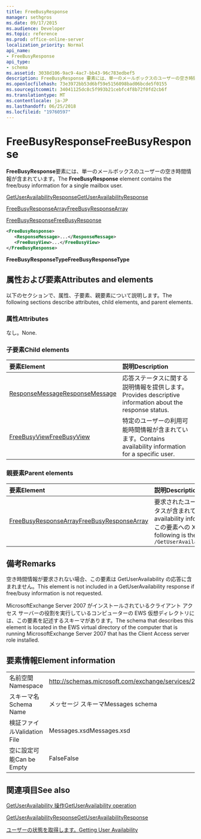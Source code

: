 ```yaml
---
title: FreeBusyResponse
manager: sethgros
ms.date: 09/17/2015
ms.audience: Developer
ms.topic: reference
ms.prod: office-online-server
localization_priority: Normal
api_name:
- FreeBusyResponse
api_type:
- schema
ms.assetid: 3038d106-9ac9-4ac7-bb43-96c783edbef5
description: FreeBusyResponse 要素には、単一のメールボックスのユーザーの空き時間情報が含まれています。
ms.openlocfilehash: 73e3972bb53d6bf59e5156098bad06bcde5f0155
ms.sourcegitcommit: 34041125dc8c5f993b21cebfc4f8b72f0fd2cb6f
ms.translationtype: MT
ms.contentlocale: ja-JP
ms.lasthandoff: 06/25/2018
ms.locfileid: "19760597"
---
```

# <a name="freebusyresponse"></a><span data-ttu-id="dc949-103">FreeBusyResponse</span><span class="sxs-lookup"><span data-stu-id="dc949-103">FreeBusyResponse</span></span>

<span data-ttu-id="dc949-104">**FreeBusyResponse**要素には、単一のメールボックスのユーザーの空き時間情報が含まれています。</span><span class="sxs-lookup"><span data-stu-id="dc949-104">The **FreeBusyResponse** element contains the free/busy information for a single mailbox user.</span></span> 
  
[<span data-ttu-id="dc949-105">GetUserAvailabilityResponse</span><span class="sxs-lookup"><span data-stu-id="dc949-105">GetUserAvailabilityResponse</span></span>](getuseravailabilityresponse.md)
  
[<span data-ttu-id="dc949-106">FreeBusyResponseArray</span><span class="sxs-lookup"><span data-stu-id="dc949-106">FreeBusyResponseArray</span></span>](freebusyresponsearray.md)
  
[<span data-ttu-id="dc949-107">FreeBusyResponse</span><span class="sxs-lookup"><span data-stu-id="dc949-107">FreeBusyResponse</span></span>](freebusyresponse.md)
  
```xml
<FreeBusyResponse>
   <ResponseMessage>...</ResponseMessage>
   <FreeBusyView>...</FreeBusyView>
</FreeBusyResponse>
```

 <span data-ttu-id="dc949-108">**FreeBusyResponseType**</span><span class="sxs-lookup"><span data-stu-id="dc949-108">**FreeBusyResponseType**</span></span>
## <a name="attributes-and-elements"></a><span data-ttu-id="dc949-109">属性および要素</span><span class="sxs-lookup"><span data-stu-id="dc949-109">Attributes and elements</span></span>

<span data-ttu-id="dc949-110">以下のセクションで、属性、子要素、親要素について説明します。</span><span class="sxs-lookup"><span data-stu-id="dc949-110">The following sections describe attributes, child elements, and parent elements.</span></span>
  
### <a name="attributes"></a><span data-ttu-id="dc949-111">属性</span><span class="sxs-lookup"><span data-stu-id="dc949-111">Attributes</span></span>

<span data-ttu-id="dc949-112">なし。</span><span class="sxs-lookup"><span data-stu-id="dc949-112">None.</span></span>
  
### <a name="child-elements"></a><span data-ttu-id="dc949-113">子要素</span><span class="sxs-lookup"><span data-stu-id="dc949-113">Child elements</span></span>

|<span data-ttu-id="dc949-114">**要素**</span><span class="sxs-lookup"><span data-stu-id="dc949-114">**Element**</span></span>|<span data-ttu-id="dc949-115">**説明**</span><span class="sxs-lookup"><span data-stu-id="dc949-115">**Description**</span></span>|
|:-----|:-----|
|[<span data-ttu-id="dc949-116">ResponseMessage</span><span class="sxs-lookup"><span data-stu-id="dc949-116">ResponseMessage</span></span>](responsemessage.md) <br/> |<span data-ttu-id="dc949-117">応答ステータスに関する説明情報を提供します。</span><span class="sxs-lookup"><span data-stu-id="dc949-117">Provides descriptive information about the response status.</span></span>  <br/> |
|[<span data-ttu-id="dc949-118">FreeBusyView</span><span class="sxs-lookup"><span data-stu-id="dc949-118">FreeBusyView</span></span>](freebusyview.md) <br/> |<span data-ttu-id="dc949-119">特定のユーザーの利用可能時間情報が含まれています。</span><span class="sxs-lookup"><span data-stu-id="dc949-119">Contains availability information for a specific user.</span></span>  <br/> |
   
### <a name="parent-elements"></a><span data-ttu-id="dc949-120">親要素</span><span class="sxs-lookup"><span data-stu-id="dc949-120">Parent elements</span></span>

|<span data-ttu-id="dc949-121">**要素**</span><span class="sxs-lookup"><span data-stu-id="dc949-121">**Element**</span></span>|<span data-ttu-id="dc949-122">**説明**</span><span class="sxs-lookup"><span data-stu-id="dc949-122">**Description**</span></span>|
|:-----|:-----|
|[<span data-ttu-id="dc949-123">FreeBusyResponseArray</span><span class="sxs-lookup"><span data-stu-id="dc949-123">FreeBusyResponseArray</span></span>](freebusyresponsearray.md) <br/> |<span data-ttu-id="dc949-124">要求されたユーザーの利用可能時間情報と応答のステータスが含まれています。</span><span class="sxs-lookup"><span data-stu-id="dc949-124">Contains the requested users' availability information and the response status.</span></span>  <br/> <span data-ttu-id="dc949-125">この要素への XPath 式は、次のようにします。</span><span class="sxs-lookup"><span data-stu-id="dc949-125">The following is the XPath expression to this element:</span></span>  <br/>  `/GetUserAvailabilityResponse/FreeBusyResponseArray` <br/> |
   
## <a name="remarks"></a><span data-ttu-id="dc949-126">備考</span><span class="sxs-lookup"><span data-stu-id="dc949-126">Remarks</span></span>

<span data-ttu-id="dc949-127">空き時間情報が要求されない場合、この要素は GetUserAvailability の応答に含まれません。</span><span class="sxs-lookup"><span data-stu-id="dc949-127">This element is not included in a GetUserAvailability response if free/busy information is not requested.</span></span>
  
<span data-ttu-id="dc949-128">MicrosoftExchange Server 2007 がインストールされているクライアント アクセス サーバーの役割を実行しているコンピューターの EWS 仮想ディレクトリには、この要素を記述するスキーマがあります。</span><span class="sxs-lookup"><span data-stu-id="dc949-128">The schema that describes this element is located in the EWS virtual directory of the computer that is running MicrosoftExchange Server 2007 that has the Client Access server role installed.</span></span>
  
## <a name="element-information"></a><span data-ttu-id="dc949-129">要素情報</span><span class="sxs-lookup"><span data-stu-id="dc949-129">Element information</span></span>

|||
|:-----|:-----|
|<span data-ttu-id="dc949-130">名前空間</span><span class="sxs-lookup"><span data-stu-id="dc949-130">Namespace</span></span>  <br/> |http://schemas.microsoft.com/exchange/services/2006/messages  <br/> |
|<span data-ttu-id="dc949-131">スキーマ名</span><span class="sxs-lookup"><span data-stu-id="dc949-131">Schema Name</span></span>  <br/> |<span data-ttu-id="dc949-132">メッセージ スキーマ</span><span class="sxs-lookup"><span data-stu-id="dc949-132">Messages schema</span></span>  <br/> |
|<span data-ttu-id="dc949-133">検証ファイル</span><span class="sxs-lookup"><span data-stu-id="dc949-133">Validation File</span></span>  <br/> |<span data-ttu-id="dc949-134">Messages.xsd</span><span class="sxs-lookup"><span data-stu-id="dc949-134">Messages.xsd</span></span>  <br/> |
|<span data-ttu-id="dc949-135">空に設定可能</span><span class="sxs-lookup"><span data-stu-id="dc949-135">Can be Empty</span></span>  <br/> |<span data-ttu-id="dc949-136">False</span><span class="sxs-lookup"><span data-stu-id="dc949-136">False</span></span>  <br/> |
   
## <a name="see-also"></a><span data-ttu-id="dc949-137">関連項目</span><span class="sxs-lookup"><span data-stu-id="dc949-137">See also</span></span>



[<span data-ttu-id="dc949-138">GetUserAvailability 操作</span><span class="sxs-lookup"><span data-stu-id="dc949-138">GetUserAvailability operation</span></span>](getuseravailability-operation.md)
  
[<span data-ttu-id="dc949-139">GetUserAvailabilityResponse</span><span class="sxs-lookup"><span data-stu-id="dc949-139">GetUserAvailabilityResponse</span></span>](getuseravailabilityresponse.md)


[<span data-ttu-id="dc949-140">ユーザーの状態を取得します。</span><span class="sxs-lookup"><span data-stu-id="dc949-140">Getting User Availability</span></span>](http://msdn.microsoft.com/library/d4133fcb-9b0f-4e6b-aadf-a389da83516a%28Office.15%29.aspx)

